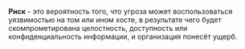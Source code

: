  **Риск** - это вероятность того, что угроза может воспользоваться уязвимостью на том или ином хосте, в результате чего будет скомпрометирована целостность, доступность или конфиденциальность информации, и организация понесёт ущерб.
